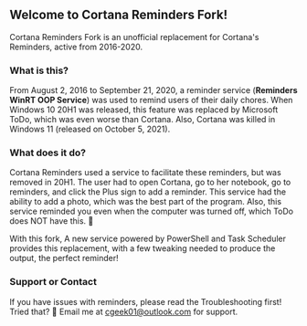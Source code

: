 ## Welcome to Cortana Reminders Fork!

Cortana Reminders Fork is an unofficial replacement for Cortana's Reminders, active from 2016-2020.
### What is this?
From August 2, 2016 to September 21, 2020, a reminder service (**Reminders WinRT OOP Service**) was used to remind users of their daily chores. When Windows 10 20H1 was released, this feature was replaced by Microsoft ToDo, which was even worse than Cortana. Also, Cortana was killed in Windows 11 (released on October 5, 2021).

### What does it do?

Cortana Reminders used a service to facilitate these reminders, but was removed in 20H1. The user had to open Cortana, go to her notebook, go to reminders, and click the Plus sign to add a reminder. This service had the ability to add a photo, which was the best part of the program. Also, this service reminded you even when the computer was turned off, which ToDo does NOT have this. 🤨

With this fork, A new service powered by PowerShell and Task Scheduler provides this replacement, with a few tweaking needed to produce the output, the perfect reminder!

### Support or Contact

If you have issues with reminders, please read the Troubleshooting first!
Tried that? 🤔 Email me at cgeek01@outlook.com for support.
